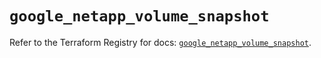 # `google_netapp_volume_snapshot`

Refer to the Terraform Registry for docs: [`google_netapp_volume_snapshot`](https://registry.terraform.io/providers/hashicorp/google/6.37.0/docs/resources/netapp_volume_snapshot).
